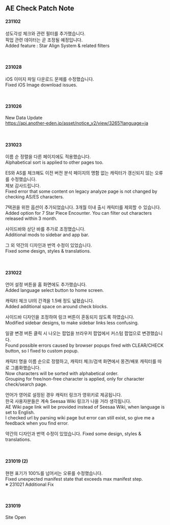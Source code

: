 ## AE Check Patch Note

#### 231102
성도각성 체크와 관련 필터를 추가했습니다.   
픽업 관련 데이터는 곧 조정될 예정입니다.   
Added feature : Star Align System & related filters

<br>

#### 231028
iOS 이미지 파일 다운로드 문제를 수정했습니다.   
Fixed iOS Image download issues.

<br>

#### 231026
New Data Update   
https://api.another-eden.jp/asset/notice_v2/view/3265?language=ja   

<br>

#### 231023
이름 순 정렬을 다른 페이지에도 적용했습니다.   
Alphabetical sort is applied to other pages too.

ES와 AS를 체크해도 이전 버전 분석 페이지의 명함 없는 캐릭터가 갱신되지 않는 오류를 수정했습니다.    
제보 감사드립니다.   
Fixed error that some content on legacy analyze page is not changed by checking AS/ES characters.

7택권을 위한 옵션이 추가되었습니다. 3개월 이내 출시 캐릭터를 제외할 수 있습니다.   
Added option for 7 Star Piece Encounter. You can filter out characters released within 3 month.
  
사이드바와 상단 바를 추가로 조정했습니다.     
Additional mods to sidebar and app bar.

그 외 약간의 디자인과 번역 수정이 있었습니다.   
Fixed some design, styles & translations.

<br>

#### 231022
언어 설정 버튼을 홈 화면에도 추가했습니다.   
Added language select button to home screen.

캐릭터 체크 UI의 간격을 1.5배 정도 넓혔습니다.    
Added additional space on around check blocks.
  
사이드바 디자인을 조정하여 링크 버튼이 혼동되지 않도록 하였습니다.    
Modified sidebar designs, to make sidebar links less confusing.

일괄 변경 버튼 클릭 시 나오는 팝업을 브라우저 팝업에서 커스텀 팝업으로 변경했습니다.    
Found possible errors caused by browser popups fired with CLEAR/CHECK button, so I fixed to custom popup.

캐릭터 명을 이름 순으로 정렬하고, 캐릭터 체크/검색 화면에서 몽견/배포 캐릭터를 따로 그룹화했습니다.    
Now characters will be sorted with alphabetical order.   
Grouping for free/non-free character is applied, only for character check/search page.

언어가 영어로 설정된 경우 캐릭터 링크가 영위키로 제공됩니다.   
한국 사용자분들은 계속 Seesaa Wiki 링크가 나을 거라 생각됩니다.   
AE Wiki page link will be provided instead of Seesaa Wiki, when language is set to English.   
I checked url by parsing wiki page but error can still exist, so give me a feedback when you find error.

약간의 디자인과 번역 수정이 있었습니다.
Fixed some design, styles & translations.

<br>

#### 231019 (2)
현현 표기가 100%를 넘어서는 오류를 수정했습니다.   
Fixed unexpected manifest state that exceeds max manifest step.   
※ 231021 Additional Fix

<br>

#### 231019
Site Open
